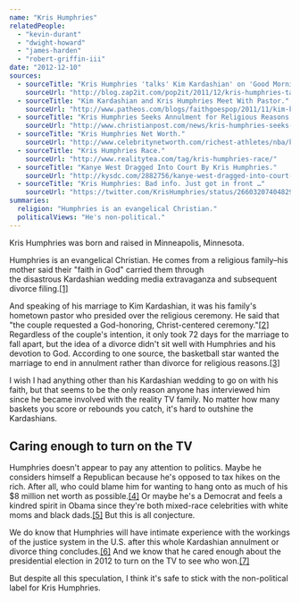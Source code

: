 ```yaml
---
name: "Kris Humphries"
relatedPeople:
  - "kevin-durant"
  - "dwight-howard"
  - "james-harden"
  - "robert-griffin-iii"
date: "2012-12-10"
sources:
  - sourceTitle: "Kris Humphries 'talks' Kim Kardashian' on 'Good Morning America.'"
    sourceUrl: "http://blog.zap2it.com/pop2it/2011/12/kris-humphries-talks-kim-kardashian-on-good-morning-america.html"
  - sourceTitle: "Kim Kardashian and Kris Humphries Meet With Pastor."
    sourceUrl: "http://www.patheos.com/blogs/faithgoespop/2011/11/kim-kardashian-and-kris-humphries-meet-with-pastor/"
  - sourceTitle: "Kris Humphries Seeks Annulment for Religious Reasons."
    sourceUrl: "http://www.christianpost.com/news/kris-humphries-seeks-annulment-for-religious-reasons-63839/"
  - sourceTitle: "Kris Humphries Net Worth."
    sourceUrl: "http://www.celebritynetworth.com/richest-athletes/nba/kris-humphries-net-worth/"
  - sourceTitle: "Kris Humphries Race."
    sourceUrl: "http://www.realitytea.com/tag/kris-humphries-race/"
  - sourceTitle: "Kanye West Dragged Into Court By Kris Humphries."
    sourceUrl: "http://kysdc.com/2882756/kanye-west-dragged-into-court-by-kris-humphries/"
  - sourceTitle: "Kris Humphries: Bad info. Just got in front …"
    sourceUrl: "https://twitter.com/KrisHumphries/status/266032074048299008"
summaries:
  religion: "Humphries is an evangelical Christian."
  politicalViews: "He's non-political."
---
```


Kris Humphries was born and raised in Minneapolis, Minnesota.

Humphries is an evangelical Christian. He comes from a religious family–his mother said their "faith in God" carried them through the disastrous Kardashian wedding media extravaganza and subsequent divorce filing.<a class="source-citation" href="#http%3A%2F%2Fblog.zap2it.com%2Fpop2it%2F2011%2F12%2Fkris-humphries-talks-kim-kardashian-on-good-morning-america.html" title="Kris Humphries &apos;talks&apos; Kim Kardashian&apos; on &apos;Good Morning America.&apos;">[1]</a>

And speaking of his marriage to Kim Kardashian, it was his family's hometown pastor who presided over the religious ceremony. He said that "the couple requested a God-honoring, Christ-centered ceremony."<a class="source-citation" href="#http%3A%2F%2Fwww.patheos.com%2Fblogs%2Ffaithgoespop%2F2011%2F11%2Fkim-kardashian-and-kris-humphries-meet-with-pastor%2F" title="Kim Kardashian and Kris Humphries Meet With Pastor.">[2]</a> Regardless of the couple's intention, it only took 72 days for the marriage to fall apart, but the idea of a divorce didn't sit well with Humphries and his devotion to God. According to one source, the basketball star wanted the marriage to end in annulment rather than divorce for religious reasons.<a class="source-citation" href="#http%3A%2F%2Fwww.christianpost.com%2Fnews%2Fkris-humphries-seeks-annulment-for-religious-reasons-63839%2F" title="Kris Humphries Seeks Annulment for Religious Reasons.">[3]</a>

I wish I had anything other than his Kardashian wedding to go on with his faith, but that seems to be the only reason anyone has interviewed him since he became involved with the reality TV family. No matter how many baskets you score or rebounds you catch, it's hard to outshine the Kardashians.


## Caring enough to turn on the TV

Humphries doesn't appear to pay any attention to politics. Maybe he considers himself a Republican because he's opposed to tax hikes on the rich. After all, who could blame him for wanting to hang onto as much of his $8 million net worth as possible.<a class="source-citation" href="#http%3A%2F%2Fwww.celebritynetworth.com%2Frichest-athletes%2Fnba%2Fkris-humphries-net-worth%2F" title="Kris Humphries Net Worth.">[4]</a> Or maybe he's a Democrat and feels a kindred spirit in Obama since they're both mixed-race celebrities with white moms and black dads.<a class="source-citation" href="#http%3A%2F%2Fwww.realitytea.com%2Ftag%2Fkris-humphries-race%2F" title="Kris Humphries Race.">[5]</a> But this is all conjecture.

We do know that Humphries will have intimate experience with the workings of the justice system in the U.S. after this whole Kardashian annulment or divorce thing concludes.<a class="source-citation" href="#http%3A%2F%2Fkysdc.com%2F2882756%2Fkanye-west-dragged-into-court-by-kris-humphries%2F" title="Kanye West Dragged Into Court By Kris Humphries.">[6]</a> And we know that he cared enough about the presidential election in 2012 to turn on the TV to see who won.<a class="source-citation" href="#https%3A%2F%2Ftwitter.com%2FKrisHumphries%2Fstatus%2F266032074048299008" title="Kris Humphries: Bad info. Just got in front …">[7]</a>

But despite all this speculation, I think it's safe to stick with the non-political label for Kris Humphries.